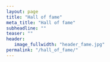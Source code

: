 ```yaml
---
layout: page
title: "Hall of fame"
meta_title: "Hall of fame"
subheadline: ""
teaser: ""
header:
   image_fullwidth: "header_fame.jpg"
permalink: "/hall_of_fame/"
---
```

